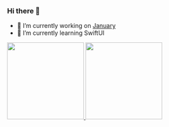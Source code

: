 ### Hi there 👋

- 🔭 I’m currently working on [January](https://github.com/January-ai)
- 🌱 I’m currently learning SwiftUI

<div align="leading">
  <a href="https://github.com/bwide">
  <img height="180em" src="https://github-readme-stats.vercel.app/api?username=bwide&show_icons=true&theme=dracula&count_private=true&hide_rank=true"/>
  <img height="180em" src="https://github-readme-stats.vercel.app/api/top-langs/?username=bwide&langs_count=5&theme=dracula"/>
</div>
